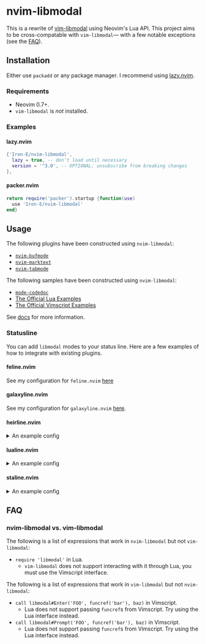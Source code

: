 # nvim-libmodal

This is a rewrite of [vim-libmodal](https://github.com/Iron-E/vim-libmodal) using Neovim's Lua API. This project aims to be cross-compatable with `vim-libmodal`— with a few notable exceptions (see the [FAQ](#FAQ)).

## Installation

Either use `packadd` or any package manager. I recommend using [lazy.nvim](https://github.com/folke/lazy.nvim).

### Requirements

* Neovim 0.7+.
* `vim-libmodal` is _not_ installed.

### Examples

#### lazy.nvim

```lua
{'Iron-E/nvim-libmodal',
  lazy = true, -- don't load until necessary
  version = '^3.0', -- OPTIONAL: unsubscribe from breaking changes
},
```

#### packer.nvim

```lua
return require('packer').startup {function(use)
  use 'Iron-E/nvim-libmodal'
end}
```

## Usage

The following plugins have been constructed using `nvim-libmodal`:

* [`nvim-bufmode`](https://github.com/Iron-E/nvim-bufmode)
* [`nvim-marktext`](https://github.com/Iron-E/nvim-marktext)
* [`nvim-tabmode`](https://github.com/Iron-E/nvim-tabmode)

The following samples have been constructed using `nvim-libmodal`:

* [`mode-codedoc`](https://gitlab.com/Iron_E/dotfiles/-/blob/master/.config/nvim/lua/mode-codedoc.lua)
* [The Official Lua Examples](https://github.com/Iron-E/nvim-libmodal/tree/master/examples/lua)
* [The Official Vimscript Examples](https://github.com/Iron-E/nvim-libmodal/tree/master/examples)

See [docs](./doc) for more information.

### Statusline

You can add `libmodal` modes to your status line. Here are a few examples of how to integrate with existing plugins.

#### feline.nvim

See my configuration for `feline.nvim` [here](https://gitlab.com/Iron_E/dotfiles/-/blob/78e17b41cadd1660f8d3506ffce093437eb80aae/.config/nvim/lua/plugin/feline.lua#L134-160)

#### galaxyline.nvim

See my configuration for `galaxyline.nvim` [here](https://gitlab.com/Iron_E/dotfiles/-/blob/edf3e1c9779bbc81002832bb03ec875dc86cc16b/.config/nvim/lua/plugin/galaxyline.lua#L140-163).

#### heirline.nvim

<details>
  <summary>An example config</summary>
  <pre lang = "lua">
-- Defined in https://github.com/Iron-E/nvim-highlite
local BLACK        = '#202020'
local BLUE         = '#7766ff'
local CYAN         = '#33dbc3'
local GRAY_DARK    = '#353535'
local GRAY_LIGHT   = '#c0c0c0'
local GREEN        = '#22ff22'
local GREEN_LIGHT  = '#99ff99'
local ICE          = '#95c5ff'
local ORANGE       = '#ff8900'
local ORANGE_LIGHT = '#f0af00'
local PINK         = '#ffa6ff'
local PINK_LIGHT   = '#ffb7b7'
local PURPLE       = '#cf55f0'
local PURPLE_LIGHT = '#af60af'
local RED          = '#ee4a59'
local RED_DARK     = '#a80000'
local RED_LIGHT    = '#ff4090'
local TAN          = '#f4c069'
local TEAL         = '#60afff'
local TURQOISE     = '#2bff99'
local YELLOW       = '#f0df33'
 
require('heirline').setup({statusline =
{
  {
    hl = function(self)
      vim.api.nvim_set_hl(0, self.group, {bold = true, fg = self.color})
      return self.group
    end,
    init = function(self)
      if vim.g.libmodalActiveModeName then
        self.name = vim.g.libmodalActiveModeName
        self.color = self.modes[self.name]
      else
        local current_mode = self.modes[vim.api.nvim_get_mode().mode]
 
        self.name = current_mode[1]
        self.color = current_mode[2]
      end
 
      if not self.once then
        vim.api.nvim_create_autocmd('ModeChanged', {command = 'redrawstatus', pattern = '*:*o'})
        self.once = true
      end
    end,
    provider = function(self) return '▊ ' .. self.name .. ' ' end,
    static =
    { -- {{{
      group = 'HeirlineViMode',
      modes =
      {
        ['c']  = {'COMMAND-LINE', RED},
        ['ce'] = {'NORMAL EX', RED_DARK},
        ['cv'] = {'EX', RED_LIGHT},
        ['i']  = {'INSERT', GREEN},
        ['ic'] = {'INS-COMPLETE', GREEN_LIGHT},
        ['n']  = {'NORMAL', PURPLE_LIGHT},
        ['no'] = {'OPERATOR-PENDING', PURPLE},
        ['r']  = {'HIT-ENTER', CYAN},
        ['r?'] = {':CONFIRM', CYAN},
        ['rm'] = {'--MORE', ICE},
        ['R']  = {'REPLACE', PINK},
        ['Rv'] = {'VIRTUAL', PINK_LIGHT},
        ['s']  = {'SELECT', TURQOISE},
        ['S']  = {'SELECT', TURQOISE},
        [''] = {'SELECT', TURQOISE},
        ['t']  = {'TERMINAL', ORANGE},
        ['v']  = {'VISUAL', BLUE},
        ['V']  = {'VISUAL LINE', BLUE},
        [''] = {'VISUAL BLOCK', BLUE},
        ['!']  = {'SHELL', YELLOW},
 
        -- libmodal
        ['BUFFERS'] = TEAL,
        ['TABLES'] = ORANGE_LIGHT,
        ['TABS'] = TAN,
      }
    }, -- }}}
    update = 'ModeChanged',
  },
}})
  </pre>
</details>

#### lualine.nvim

<details>
  <summary>An example config</summary>
  <pre lang = "lua">
-- Defined in https://github.com/Iron-E/nvim-highlite
local BLUE         = '#7766ff'
local CYAN         = '#33dbc3'
local GREEN        = '#22ff22'
local GREEN_LIGHT  = '#99ff99'
local ICE          = '#95c5ff'
local ORANGE       = '#ff8900'
local ORANGE_LIGHT = '#f0af00'
local PINK         = '#ffa6ff'
local PINK_LIGHT   = '#ffb7b7'
local PURPLE       = '#cf55f0'
local PURPLE_LIGHT = '#af60af'
local RED          = '#ee4a59'
local RED_DARK     = '#a80000'
local RED_LIGHT    = '#ff4090'
local TAN          = '#f4c069'
local TEAL         = '#60afff'
local TURQOISE     = '#2bff99'
local YELLOW       = '#f0df33'
 
local MODES =
{ -- {{{
  ['c']  = {'COMMAND-LINE', RED},
  ['ce'] = {'NORMAL EX', RED_DARK},
  ['cv'] = {'EX', RED_LIGHT},
  ['i']  = {'INSERT', GREEN},
  ['ic'] = {'INS-COMPLETE', GREEN_LIGHT},
  ['n']  = {'NORMAL', PURPLE_LIGHT},
  ['no'] = {'OPERATOR-PENDING', PURPLE},
  ['r']  = {'HIT-ENTER', CYAN},
  ['r?'] = {':CONFIRM', CYAN},
  ['rm'] = {'--MORE', ICE},
  ['R']  = {'REPLACE', PINK},
  ['Rv'] = {'VIRTUAL', PINK_LIGHT},
  ['s']  = {'SELECT', TURQOISE},
  ['S']  = {'SELECT', TURQOISE},
  [''] = {'SELECT', TURQOISE},
  ['t']  = {'TERMINAL', ORANGE},
  ['v']  = {'VISUAL', BLUE},
  ['V']  = {'VISUAL LINE', BLUE},
  [''] = {'VISUAL BLOCK', BLUE},
  ['!']  = {'SHELL', YELLOW},
 
  -- libmodal
  ['BUFFERS'] = TEAL,
  ['TABLES'] = ORANGE_LIGHT,
  ['TABS'] = TAN,
} -- }}}
 
local MODE_HL_GROUP = 'LualineViMode'
 
--[[/* FELINE CONFIG */]]
 
vim.api.nvim_create_autocmd('ModeChanged', {callback = function()
  require('lualine').refresh {scope = 'window',  place = {'statusline'}}
end})
 
require('lualine').setup {sections = {lualine_a = {{
  function() -- auto change color according the vim mode
    local mode_color, mode_name
 
    if vim.g.libmodalActiveModeName then
      mode_name = vim.g.libmodalActiveModeName
      mode_color = MODES[mode_name]
    else
      local current_mode = MODES[vim.api.nvim_get_mode().mode]
 
      mode_name = current_mode[1]
      mode_color = current_mode[2]
    end
 
    vim.api.nvim_set_hl(0, MODE_HL_GROUP, {fg = mode_color, bold = true})
 
    return mode_name..' '
  end,
  icon = {'▊', align = 'left'},
  color = MODE_HL_GROUP,
  padding = 0,
}}}}
  </pre>
</details>

#### staline.nvim

<details>
  <summary>An example config</summary>
  <pre lang = "lua">
--[[/* CONSTANTS */]]
 
-- Defined in https://github.com/Iron-E/nvim-highlite
local BLUE         = '#7766ff'
local CYAN         = '#33dbc3'
local GREEN        = '#22ff22'
local GREEN_LIGHT  = '#99ff99'
local ICE          = '#95c5ff'
local ORANGE       = '#ff8900'
local ORANGE_LIGHT = '#f0af00'
local PINK         = '#ffa6ff'
local PINK_LIGHT   = '#ffb7b7'
local PURPLE       = '#cf55f0'
local PURPLE_LIGHT = '#af60af'
local RED          = '#ee4a59'
local RED_DARK     = '#a80000'
local RED_LIGHT    = '#ff4090'
local TAN          = '#f4c069'
local TEAL         = '#60afff'
local TURQOISE     = '#2bff99'
local YELLOW       = '#f0df33'
 
local MODES =
{ -- {{{
  ['c']  = {'COMMAND-LINE', RED},
  ['ce'] = {'NORMAL EX', RED_DARK},
  ['cv'] = {'EX', RED_LIGHT},
  ['i']  = {'INSERT', GREEN},
  ['ic'] = {'INS-COMPLETE', GREEN_LIGHT},
  ['n']  = {'NORMAL', PURPLE_LIGHT},
  ['no'] = {'OPERATOR-PENDING', PURPLE},
  ['r']  = {'HIT-ENTER', CYAN},
  ['r?'] = {':CONFIRM', CYAN},
  ['rm'] = {'--MORE', ICE},
  ['R']  = {'REPLACE', PINK},
  ['Rv'] = {'VIRTUAL', PINK_LIGHT},
  ['s']  = {'SELECT', TURQOISE},
  ['S']  = {'SELECT', TURQOISE},
  [''] = {'SELECT', TURQOISE},
  ['t']  = {'TERMINAL', ORANGE},
  ['v']  = {'VISUAL', BLUE},
  ['V']  = {'VISUAL LINE', BLUE},
  [''] = {'VISUAL BLOCK', BLUE},
  ['!']  = {'SHELL', YELLOW},
 
  -- libmodal
  ['BUFFERS'] = TEAL,
  ['TABLES'] = ORANGE_LIGHT,
  ['TABS'] = TAN,
} -- }}}
 
local MODE_HL_GROUP = 'StalineViMode'
 
--[[/* FELINE CONFIG */]]
 
vim.api.nvim_set_hl(0, MODE_HL_GROUP, {})
require('staline').setup(
{
  mode_colors = {},
  mode_icons = {},
  sections = {left =
  {
    function()
      local mode_color, mode_name
 
      if vim.g.libmodalActiveModeName then
        mode_name = vim.g.libmodalActiveModeName
        mode_color = MODES[mode_name]
      else
        local current_mode = MODES[vim.api.nvim_get_mode().mode]
 
        mode_name = current_mode[1]
        mode_color = current_mode[2]
      end
 
      vim.api.nvim_set_hl(0, MODE_HL_GROUP, {bold = true, fg = mode_color})
      return {MODE_HL_GROUP, mode_name}
    end,
  }},
})
  </pre>
</details>

## FAQ

### nvim-libmodal vs. vim-libmodal

The following is a list of expressions that work in `nvim-libmodal` but not `vim-libmodal`:

* `require 'libmodal'` in Lua.
  * `vim-libmodal` does not support interacting with it through Lua, you must use the Vimscript interface.

The following is a list of expressions that work in `vim-libmodal` but not `nvim-libmodal`:

* `call libmodal#Enter('FOO', funcref('bar'), baz)` in Vimscript.
  * Lua does not support passing `funcref`s from Vimscript. Try using the Lua interface instead.
* `call libmodal#Prompt('FOO', funcref('bar'), baz)` in Vimscript.
  * Lua does not support passing `funcref`s from Vimscript. Try using the Lua interface instead.
